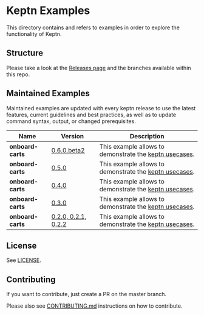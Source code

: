 # Keptn Examples

This directory contains and refers to examples in order to explore the functionality of Keptn.

## Structure

Please take a look at the [Releases page](https://github.com/keptn/examples/releases) and the branches available within 
 this repo.

## Maintained Examples

Maintained examples are updated with every keptn release to use the latest features, current guidelines and best practices, as well as to update command syntax, output, or changed prerequisites.

|Name | Version | Description | 
------------- | ------------- | ------------ |
| **onboard-carts** | [0.6.0.beta2](https://github.com/keptn/examples/tree/release-0.6.0.beta2) | This example allows to demonstrate the [keptn usecases](https://keptn.sh/docs/0.6.0/usecases/). |
| **onboard-carts** | [0.5.0](https://github.com/keptn/examples/tree/release-0.5.0) | This example allows to demonstrate the [keptn usecases](https://keptn.sh/docs/0.5.0/usecases/). |
| **onboard-carts** | [0.4.0](https://github.com/keptn/examples/tree/release-0.4.0) | This example allows to demonstrate the [keptn usecases](https://keptn.sh/docs/0.4.0/usecases/). |
| **onboard-carts** | [0.3.0](https://github.com/keptn/examples/tree/release-0.3.0) | This example allows to demonstrate the [keptn usecases](https://keptn.sh/docs/0.3.0/usecases/). |
| **onboard-carts** | [0.2.0, 0.2.1, 0.2.2](https://github.com/keptn/examples/tree/release-0.2.0) | This example allows to demonstrate the [keptn usecases](https://keptn.sh/docs/0.2.2/usecases/). |


<!-- See [Example Guidelines](guidelines.md) for a description of what goes
in this directory, and what examples should contain. -->

## License

See [LICENSE](LICENSE).

## Contributing

If you want to contribute, just create a PR on the master branch.

Please also see [CONTRIBUTING.md](CONTRIBUTING.md) instructions on how to contribute.
